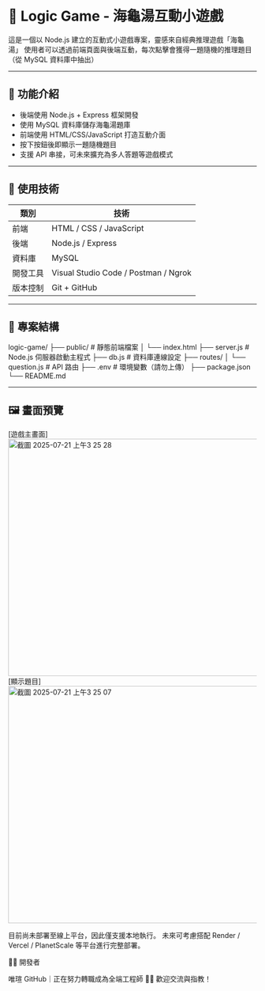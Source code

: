 # 🧠 Logic Game - 海龜湯互動小遊戲

這是一個以 Node.js 建立的互動式小遊戲專案，靈感來自經典推理遊戲「海龜湯」
使用者可以透過前端頁面與後端互動，每次點擊會獲得一題隨機的推理題目（從 MySQL 資料庫中抽出）

---

## 🚀 功能介紹

- 後端使用 Node.js + Express 框架開發
- 使用 MySQL 資料庫儲存海龜湯題庫
- 前端使用 HTML/CSS/JavaScript 打造互動介面
- 按下按鈕後即顯示一題隨機題目
- 支援 API 串接，可未來擴充為多人答題等遊戲模式

---

## 🧰 使用技術

| 類別 | 技術 |
|------|------|
| 前端 | HTML / CSS / JavaScript |
| 後端 | Node.js / Express |
| 資料庫 | MySQL |
| 開發工具 | Visual Studio Code / Postman / Ngrok |
| 版本控制 | Git + GitHub |

---

## 📂 專案結構

logic-game/
├── public/ # 靜態前端檔案
│ └── index.html
├── server.js # Node.js 伺服器啟動主程式
├── db.js # 資料庫連線設定
├── routes/
│ └── question.js # API 路由
├── .env # 環境變數（請勿上傳）
├── package.json
└── README.md


---


## 🖼️ 畫面預覽


[遊戲主畫面]<br/>
<img width="600" height="480" alt="截圖 2025-07-21 上午3 25 28" src="https://github.com/user-attachments/assets/607e17ae-0c49-4657-8bf3-99cb4cb30a7f" />
<br/>
[顯示題目]<br/>
<img width="600" height="480" alt="截圖 2025-07-21 上午3 25 07" src="https://github.com/user-attachments/assets/fbe8d9c4-2a71-4a42-a01a-8d459f0ac084" />
<br/>


目前尚未部署至線上平台，因此僅支援本地執行。
未來可考慮搭配 Render / Vercel / PlanetScale 等平台進行完整部署。

🙋‍♀️ 開發者

唯瑄
GitHub｜正在努力轉職成為全端工程師 🧑‍💻
歡迎交流與指教！
